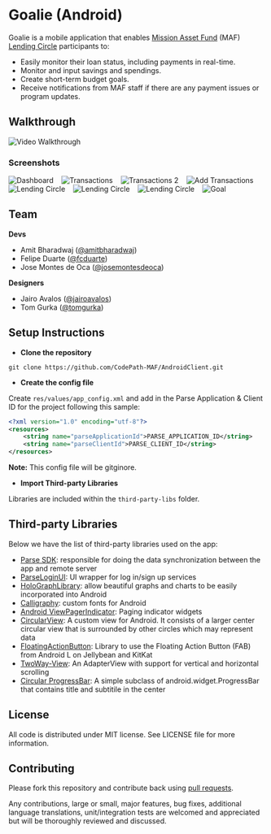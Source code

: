 # Goalie (Android)
Goalie is a mobile application that enables [Mission Asset Fund](http://missionassetfund.org/) (MAF) [Lending Circle](http://missionassetfund.org/lending-circles/) participants to: 

- Easily monitor their loan status, including payments in real-time.
- Monitor and input savings and spendings.
- Create short-term budget goals.
- Receive notifications from MAF staff if there are any payment issues or program updates.

## Walkthrough

![Video Walkthrough](anim_maf.gif)

### Screenshots

![Dashboard](maf-dashboard.png)
&nbsp;&nbsp;
![Transactions](maf-transactions.png)
&nbsp;&nbsp;
![Transactions 2](maf-transactions-2.png)
&nbsp;&nbsp;
![Add Transactions](maf-add-transaction.png)
&nbsp;&nbsp;
![Lending Circle](maf-lending-circle.png)
&nbsp;&nbsp;
![Lending Circle](maf-lending-circle-post.png)
&nbsp;&nbsp;
![Lending Circle](maf-lending-circle-2.png)
&nbsp;&nbsp;
![Goal](maf-goals.png)

## Team

**Devs**
- Amit Bharadwaj ([@amitbharadwaj](http://github.com/amitbharadwaj))
- Felipe Duarte ([@fcduarte](http://github.com/fcduarte))
- Jose Montes de Oca ([@josemontesdeoca](http://github.com/josemontesdeoca))

**Designers**
- Jairo Avalos ([@jairoavalos](http://github.com/jairoavalos))
- Tom Gurka ([@tomgurka](http://github.com/tomgurka))

## Setup Instructions
* **Clone the repository**

`git clone https://github.com/CodePath-MAF/AndroidClient.git`

* **Create the config file**

Create `res/values/app_config.xml` and add in the Parse Application & Client ID for the project following this sample:

```xml
<?xml version="1.0" encoding="utf-8"?>
<resources>
    <string name="parseApplicationId">PARSE_APPLICATION_ID</string>
    <string name="parseClientId">PARSE_CLIENT_ID</string>
</resources>
```

**Note:** This config file will be gitginore.

* **Import Third-party Libraries**

Libraries are included within the `third-party-libs` folder.

## Third-party Libraries

Below we have the list of third-party libraries used on the app:

- [Parse SDK](https://parse.com/docs/android_guide): responsible for doing the data synchronization between the app and remote server
- [ParseLoginUI](https://github.com/ParsePlatform/ParseUI-Android): UI wrapper for log in/sign up services
- [HoloGraphLibrary](https://bitbucket.org/danielnadeau/holographlibrary/wiki/Home): allow beautiful graphs and charts to be easily incorporated into Android
- [Calligraphy](https://github.com/chrisjenx/Calligraphy): custom fonts for Android
- [Android ViewPagerIndicator](https://github.com/JakeWharton/Android-ViewPagerIndicator): Paging indicator widgets
- [CircularView](https://github.com/sababado/CircularView): A custom view for Android. It consists of a larger center circular view that is surrounded by other circles which may represent data
- [FloatingActionButton](https://github.com/FaizMalkani/FloatingActionButton): Library to use the Floating Action Button (FAB) from Android L on Jellybean and KitKat
- [TwoWay-View](https://github.com/lucasr/twoway-view): An AdapterView with support for vertical and horizontal scrolling
- [Circular ProgressBar](https://github.com/ylyc/circular_progress_bar): A simple subclass of android.widget.ProgressBar that contains title and subtitile in the center

## License

All code is distributed under MIT license. See LICENSE file for more information.

## Contributing

Please fork this repository and contribute back using [pull requests](https://github.com/CodePath-MAF/AndroidClient/pulls).

Any contributions, large or small, major features, bug fixes, additional language translations, unit/integration tests are welcomed and appreciated but will be thoroughly reviewed and discussed.
